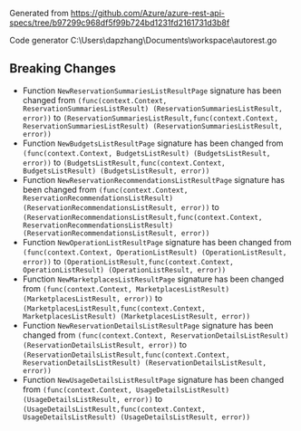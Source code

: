 
Generated from https://github.com/Azure/azure-rest-api-specs/tree/b97299c968df5f99b724bd1231fd2161731d3b8f

Code generator C:\Users\dapzhang\Documents\workspace\autorest.go

## Breaking Changes

- Function `NewReservationSummariesListResultPage` signature has been changed from `(func(context.Context, ReservationSummariesListResult) (ReservationSummariesListResult, error))` to `(ReservationSummariesListResult,func(context.Context, ReservationSummariesListResult) (ReservationSummariesListResult, error))`
- Function `NewBudgetsListResultPage` signature has been changed from `(func(context.Context, BudgetsListResult) (BudgetsListResult, error))` to `(BudgetsListResult,func(context.Context, BudgetsListResult) (BudgetsListResult, error))`
- Function `NewReservationRecommendationsListResultPage` signature has been changed from `(func(context.Context, ReservationRecommendationsListResult) (ReservationRecommendationsListResult, error))` to `(ReservationRecommendationsListResult,func(context.Context, ReservationRecommendationsListResult) (ReservationRecommendationsListResult, error))`
- Function `NewOperationListResultPage` signature has been changed from `(func(context.Context, OperationListResult) (OperationListResult, error))` to `(OperationListResult,func(context.Context, OperationListResult) (OperationListResult, error))`
- Function `NewMarketplacesListResultPage` signature has been changed from `(func(context.Context, MarketplacesListResult) (MarketplacesListResult, error))` to `(MarketplacesListResult,func(context.Context, MarketplacesListResult) (MarketplacesListResult, error))`
- Function `NewReservationDetailsListResultPage` signature has been changed from `(func(context.Context, ReservationDetailsListResult) (ReservationDetailsListResult, error))` to `(ReservationDetailsListResult,func(context.Context, ReservationDetailsListResult) (ReservationDetailsListResult, error))`
- Function `NewUsageDetailsListResultPage` signature has been changed from `(func(context.Context, UsageDetailsListResult) (UsageDetailsListResult, error))` to `(UsageDetailsListResult,func(context.Context, UsageDetailsListResult) (UsageDetailsListResult, error))`


